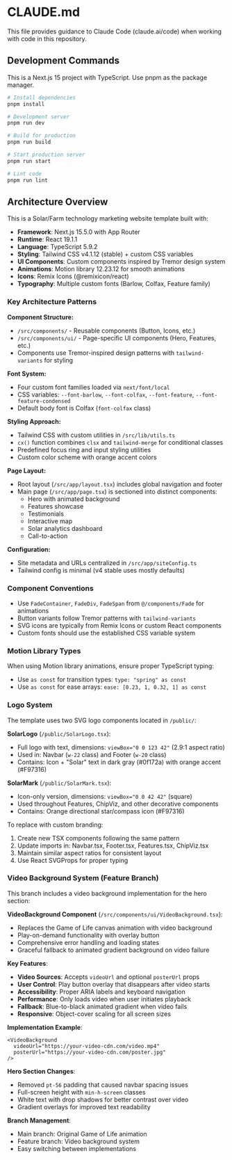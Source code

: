 # CLAUDE.md

This file provides guidance to Claude Code (claude.ai/code) when working with code in this repository.

## Development Commands

This is a Next.js 15 project with TypeScript. Use pnpm as the package manager.

```bash
# Install dependencies
pnpm install

# Development server
pnpm run dev

# Build for production
pnpm run build

# Start production server
pnpm run start

# Lint code
pnpm run lint
```

## Architecture Overview

This is a Solar/Farm technology marketing website template built with:

- **Framework**: Next.js 15.5.0 with App Router
- **Runtime**: React 19.1.1
- **Language**: TypeScript 5.9.2
- **Styling**: Tailwind CSS v4.1.12 (stable) + custom CSS variables
- **UI Components**: Custom components inspired by Tremor design system
- **Animations**: Motion library 12.23.12 for smooth animations
- **Icons**: Remix Icons (@remixicon/react)
- **Typography**: Multiple custom fonts (Barlow, Colfax, Feature family)

### Key Architecture Patterns

**Component Structure:**
- `/src/components/` - Reusable components (Button, Icons, etc.)
- `/src/components/ui/` - Page-specific UI components (Hero, Features, etc.)
- Components use Tremor-inspired design patterns with `tailwind-variants` for styling

**Font System:**
- Four custom font families loaded via `next/font/local`
- CSS variables: `--font-barlow`, `--font-colfax`, `--font-feature`, `--font-feature-condensed`
- Default body font is Colfax (`font-colfax` class)

**Styling Approach:**
- Tailwind CSS with custom utilities in `/src/lib/utils.ts`
- `cx()` function combines `clsx` and `tailwind-merge` for conditional classes
- Predefined focus ring and input styling utilities
- Custom color scheme with orange accent colors

**Page Layout:**
- Root layout (`/src/app/layout.tsx`) includes global navigation and footer
- Main page (`/src/app/page.tsx`) is sectioned into distinct components:
  - Hero with animated background
  - Features showcase
  - Testimonials
  - Interactive map
  - Solar analytics dashboard
  - Call-to-action

**Configuration:**
- Site metadata and URLs centralized in `/src/app/siteConfig.ts`
- Tailwind config is minimal (v4 stable uses mostly defaults)

### Component Conventions

- Use `FadeContainer`, `FadeDiv`, `FadeSpan` from `@/components/Fade` for animations
- Button variants follow Tremor patterns with `tailwind-variants`
- SVG icons are typically from Remix Icons or custom React components
- Custom fonts should use the established CSS variable system

### Motion Library Types

When using Motion library animations, ensure proper TypeScript typing:
- Use `as const` for transition types: `type: "spring" as const`
- Use `as const` for ease arrays: `ease: [0.23, 1, 0.32, 1] as const`

### Logo System

The template uses two SVG logo components located in `/public/`:

**SolarLogo** (`/public/SolarLogo.tsx`):
- Full logo with text, dimensions: `viewBox="0 0 123 42"` (2.9:1 aspect ratio)
- Used in: Navbar (`w-22` class) and Footer (`w-20` class)
- Contains: Icon + "Solar" text in dark gray (#0f172a) with orange accent (#F97316)

**SolarMark** (`/public/SolarMark.tsx`):
- Icon-only version, dimensions: `viewBox="0 0 42 42"` (square)
- Used throughout Features, ChipViz, and other decorative components
- Contains: Orange directional star/compass icon (#F97316)

To replace with custom branding:
1. Create new TSX components following the same pattern
2. Update imports in: Navbar.tsx, Footer.tsx, Features.tsx, ChipViz.tsx
3. Maintain similar aspect ratios for consistent layout
4. Use React SVGProps<SVGSVGElement> for proper typing

### Video Background System (Feature Branch)

This branch includes a video background implementation for the hero section:

**VideoBackground Component** (`/src/components/ui/VideoBackground.tsx`):
- Replaces the Game of Life canvas animation with video background
- Play-on-demand functionality with overlay button
- Comprehensive error handling and loading states
- Graceful fallback to animated gradient background on video failure

**Key Features**:
- **Video Sources**: Accepts `videoUrl` and optional `posterUrl` props
- **User Control**: Play button overlay that disappears after video starts
- **Accessibility**: Proper ARIA labels and keyboard navigation
- **Performance**: Only loads video when user initiates playback
- **Fallback**: Blue-to-black animated gradient when video fails
- **Responsive**: Object-cover scaling for all screen sizes

**Implementation Example**:
```tsx
<VideoBackground 
  videoUrl="https://your-video-cdn.com/video.mp4"
  posterUrl="https://your-video-cdn.com/poster.jpg"
/>
```

**Hero Section Changes**:
- Removed `pt-56` padding that caused navbar spacing issues
- Full-screen height with `min-h-screen` classes
- White text with drop shadows for better contrast over video
- Gradient overlays for improved text readability

**Branch Management**:
- Main branch: Original Game of Life animation
- Feature branch: Video background system
- Easy switching between implementations